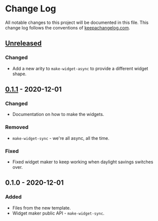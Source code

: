 # Change Log
All notable changes to this project will be documented in this file. This change log follows the conventions of [keepachangelog.com](http://keepachangelog.com/).

## [Unreleased]
### Changed
- Add a new arity to `make-widget-async` to provide a different widget shape.

## [0.1.1] - 2020-12-01
### Changed
- Documentation on how to make the widgets.

### Removed
- `make-widget-sync` - we're all async, all the time.

### Fixed
- Fixed widget maker to keep working when daylight savings switches over.

## 0.1.0 - 2020-12-01
### Added
- Files from the new template.
- Widget maker public API - `make-widget-sync`.

[Unreleased]: https://github.com/your-name/advent-2020/compare/0.1.1...HEAD
[0.1.1]: https://github.com/your-name/advent-2020/compare/0.1.0...0.1.1
